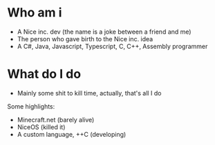 # Who am i
  - A Nice inc. dev (the name is a joke between a friend and me)
  - The person who gave birth to the Nice inc. idea
  - A C#, Java, Javascript, Typescript, C, C++, Assembly programmer

# What do I do
  - Mainly some shit to kill time, actually, that's all I do
  
  Some highlights:
  - Minecraft.net (barely alive)
  - NiceOS (killed it)
  - A custom language, ++C (developing)
